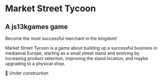 # Market Street Tycoon

## A js13kgames game

Become the most successful merchant in the kingdom!

Market Street Tycoon is a game about building up a successful business in mediaeval Europe, starting as a small street stand and evolving by increasing product selection, improving the stand location, and maybe upgrading to a physical shop.

🚧 Under construction
